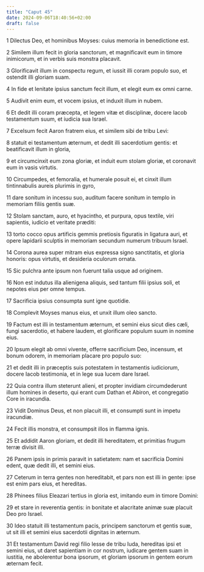 ```yaml
---
title: "Caput 45"
date: 2024-09-06T18:40:56+02:00
draft: false
---
```




1 Dilectus Deo, et hominibus Moyses: cuius memoria in benedictione est.

2 Similem illum fecit in gloria sanctorum, et magnificavit eum in timore inimicorum, et in verbis suis monstra placavit.

3 Glorificavit illum in conspectu regum, et iussit illi coram populo suo, et ostendit illi gloriam suam.

4 In fide et lenitate ipsius sanctum fecit illum, et elegit eum ex omni carne.

5 Audivit enim eum, et vocem ipsius, et induxit illum in nubem.

6 Et dedit illi coram præcepta, et legem vitæ et disciplinæ, docere Iacob testamentum suum, et iudicia sua Israel.

7 Excelsum fecit Aaron fratrem eius, et similem sibi de tribu Levi:

8 statuit ei testamentum æternum, et dedit illi sacerdotium gentis: et beatificavit illum in gloria,

9 et circumcinxit eum zona gloriæ, et induit eum stolam gloriæ, et coronavit eum in vasis virtutis.

10 Circumpedes, et femoralia, et humerale posuit ei, et cinxit illum tintinnabulis aureis plurimis in gyro,

11 dare sonitum in incessu suo, auditum facere sonitum in templo in memoriam filiis gentis suæ.

12 Stolam sanctam, auro, et hyacintho, et purpura, opus textile, viri sapientis, iudicio et veritate præditi:

13 torto cocco opus artificis gemmis pretiosis figuratis in ligatura auri, et opere lapidarii sculptis in memoriam secundum numerum tribuum Israel.

14 Corona aurea super mitram eius expressa signo sanctitatis, et gloria honoris: opus virtutis, et desideria oculorum ornata.

15 Sic pulchra ante ipsum non fuerunt talia usque ad originem.

16 Non est indutus illa alienigena aliquis, sed tantum filii ipsius soli, et nepotes eius per omne tempus.

17 Sacrificia ipsius consumpta sunt igne quotidie.

18 Complevit Moyses manus eius, et unxit illum oleo sancto.

19 Factum est illi in testamentum æternum, et semini eius sicut dies cæli, fungi sacerdotio, et habere laudem, et glorificare populum suum in nomine eius.

20 Ipsum elegit ab omni vivente, offerre sacrificium Deo, incensum, et bonum odorem, in memoriam placare pro populo suo:

21 et dedit illi in præceptis suis potestatem in testamentis iudiciorum, docere Iacob testimonia, et in lege sua lucem dare Israel.

22 Quia contra illum steterunt alieni, et propter invidiam circumdederunt illum homines in deserto, qui erant cum Dathan et Abiron, et congregatio Core in iracundia.

23 Vidit Dominus Deus, et non placuit illi, et consumpti sunt in impetu iracundiæ.

24 Fecit illis monstra, et consumpsit illos in flamma ignis.

25 Et addidit Aaron gloriam, et dedit illi hereditatem, et primitias frugum terræ divisit illi.

26 Panem ipsis in primis paravit in satietatem: nam et sacrificia Domini edent, quæ dedit illi, et semini eius.

27 Ceterum in terra gentes non hereditabit, et pars non est illi in gente: ipse est enim pars eius, et hereditas.

28 Phinees filius Eleazari tertius in gloria est, imitando eum in timore Domini:

29 et stare in reverentia gentis: in bonitate et alacritate animæ suæ placuit Deo pro Israel.

30 Ideo statuit illi testamentum pacis, principem sanctorum et gentis suæ, ut sit illi et semini eius sacerdotii dignitas in æternum.

31 Et testamentum David regi filio Iesse de tribu Iuda, hereditas ipsi et semini eius, ut daret sapientiam in cor nostrum, iudicare gentem suam in iustitia, ne abolerentur bona ipsorum, et gloriam ipsorum in gentem eorum æternam fecit.

